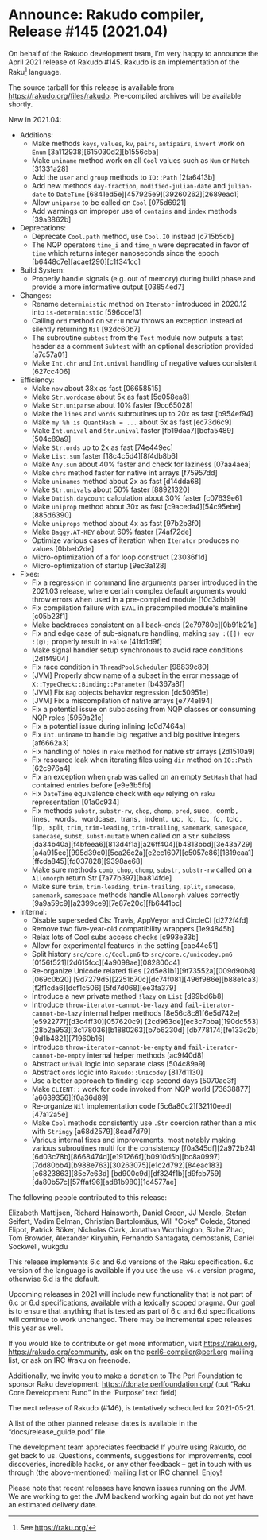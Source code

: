 # Announce: Rakudo compiler, Release #145 (2021.04)

On behalf of the Rakudo development team, I’m very happy to announce the
April 2021 release of Rakudo #145. Rakudo is an implementation of
the Raku[^1] language.

The source tarball for this release is available from
<https://rakudo.org/files/rakudo>.
Pre-compiled archives will be available shortly.

New in 2021.04:

  + Additions:
    + Make methods `keys`, `values`, `kv`, `pairs`, `antipairs`, `invert` work on `Enum`
      [3a112938][615030d2][b1556cba]
    + Make `uniname` method work on all `Cool` values such as `Num` or `Match` [31331a28]
    + Add the `user` and `group` methods to `IO::Path` [2fa6413b]
    + Add new methods `day-fraction`, `modified-julian-date` and `julian-date` to `DateTime`
      [6841ed5e][457925e9][39260262][2689eac1]
    + Allow `uniparse` to be called on `Cool` [075d6921]
    + Add warnings on improper use of `contains` and `index` methods [39a3862b]
  + Deprecations:
    + Deprecate `Cool.path` method, use `Cool.IO` instead [c715b5cb]
    + The NQP operators `time_i` and `time_n` were deprecated in favor of `time` which
      returns integer nanoseconds since the epoch [b6448c7e][acaef290][c1f341cc]
  + Build System:
    * Properly handle signals (e.g. out of memory) during build phase
      and provide a more informative output [03854ed7]
  + Changes:
    + Rename `deterministic` method on `Iterator` introduced in 2020.12 into
     `is-deterministic` [596ccef3]
    + Calling `ord` method on `Str:U` now throws an exception
      instead of silently returning `Nil` [92dc60b7]
    + The subroutine `subtest` from the `Test` module now outputs a test header
      as a comment `Subtest` with an optional description provided [a7c57a01]
    + Make `Int.chr` and `Int.unival` handling of negative values consistent [627cc406]
  + Efficiency:
    * Make `now` about 38x as fast [06658515]
    + Make `Str.wordcase` about 5x as fast [5d058ea8]
    + Make `Str.uniparse` about 10% faster [9cc65028]
    + Make the `lines` and `words` subroutines up to 20x as fast [b954ef94]
    + Make `my %h is QuantHash = ...`  about 5x as fast [ec73d6c9]
    + Make `Int.unival` and `Str.unival` faster [fb19daa7][bcfa5489][504c89a9]
    + Make `Str.ords` up to 2x as fast [74e449ec]
    + Make `List.sum` faster [18c4c5d4][8f4db8b6]
    + Make `Any.sum` about 40% faster and check for laziness [07aa4aea]
    + Make `chrs` method faster for native int arrays [f75957dd]
    + Make `uninames` method about 2x as fast [d14dda68]
    + Make `Str.univals` about 50% faster [88921320]
    + Make `Datish.daycount` calculation about 30% faster [c07639e6]
    + Make `uniprop` method about 30x as fast [c9aceda4][54c95ebe][885d6390]
    + Make `uniprops` method about 4x as fast [97b2b3f0]
    + Make `Baggy.AT-KEY` about 60% faster [74af72de]
    + Optimize various cases of iteration when `Iterator` produces no values [0bbeb2de]
    + Micro-optimization of a for loop construct [23036f1d]
    + Micro-optimization of startup [9ec3a128]
  + Fixes:
    + Fix a regression in command line arguments parser introduced
      in the 2021.03 release, where certain complex default arguments
      would throw errors when used in a pre-compiled module [10c3dbb9]
    + Fix compilation failure with `EVAL` in precompiled module's mainline [c05b23f1]
    + Make backtraces consistent on all back-ends [2e79780e][0b91b21a]
    + Fix and edge case of sub-signature handling, making `say :([]) eqv :(@);`
      properly result in `False` [41fd1d9f]
    + Make signal handler setup synchronous to avoid race conditions [2d1f4904]
    + Fix race condition in `ThreadPoolScheduler` [98839c80]
    + [JVM] Properly show name of a subset in the error message
      of `X::TypeCheck::Binding::Parameter` [b4367a8f]
    + [JVM] Fix `Bag` objects behavior regression [dc50951e]
    + [JVM] Fix a miscompilation of native arrays [e774e194]
    + Fix a potential issue on subclassing from NQP classes or consuming NQP roles [5959a21c]
    + Fix a potential issue during inlining [c0d7464a]
    + Fix `Int.uniname` to handle big negative and big positive integers [af6662a3]
    + Fix handling of holes in `raku` method for native str arrays [2d1510a9]
    + Fix resource leak when iterating files using `dir` method on `IO::Path` [62c976a4]
    + Fix an exception when `grab` was called on an empty `SetHash` that had contained entries before [e9e3b5fb]
    + Fix `DateTime` equivalence check with `eqv` relying on `raku` representation [01a0c934]
    + Fix methods `substr`, `substr-rw`, `chop`, `chomp`, `pred`, succ`, `comb`,
     `lines`, `words`, `wordcase`, `trans`, `indent`, `uc`, `lc`, `tc`, `fc`,
     `tclc`, `flip`, `split, `trim`, `trim-leading`, `trim-trailing`,
      `samemark`, `samespace`, `samecase`, `subst`, `subst-mutate`
      when called on a `Str` subclass
      [da34b40a][f4bfeea6][813d4f1a][a26ff404][b4813bbd][3e43a729]
      [a4a915ec][995d39c0][5ca26c2a][e2ec1607][c5057e86][1819caa1]
      [ffcda845][fd037828][9398ae68]
    + Make sure methods `comb`, `chop`, `chomp`, `substr`, `substr-rw`
      called on a `Allomorph` return Str [7a77b397][ba814fde]
    + Make sure `trim`, `trim-leading`, `trim-trailing`, `split`,
     `samecase`, `samemark`, `samespace` methods handle `Allomorph` values
      correctly [9a9a59c9][a2399ce9][7e87e20c][fb6441bc]
  + Internal:
    * Disable superseded CIs: Travis, AppVeyor and CircleCI [d272f4fd]
    + Remove two five-year-old compatibility wrappers [1e94845b]
    + Relax lots of Cool subs access checks [c993e33b]
    + Allow for experimental features in the setting [cae44e51]
    + Split history `src/core.c/Cool.pm6` to `src/core.c/unicodey.pm6`
      [0156f521][2d615fcc][4a9098ae][082800c4]
    + Re-organize Unicode related files [2d5e81b1][9f73552a][009d90b8][069c0b20]
      [9d7279d5][2251b70c][dc74f081][496f986e][b88e1ca3][f2f1cda6][dcf1c506]
      [5fd7d068][ee3fa379]
    + Introduce a new private method `!lazy` on `List` [d99bd6b8]
    + Introduce `throw-iterator-cannot-be-lazy` and `fail-iterator-cannot-be-lazy`
      internal helper methods [8e56c8c8][6e5d742e][e592277f][d3c4ff30][057620c9]
      [2cd963de][ec3c7bba][190dc553][28b2a953][3c178036][b1880263][b7b6230d]
      [db778174][fe133c2b][9d1b4821][71960b16]
    + Introduce `throw-iterator-cannot-be-empty` and `fail-iterator-cannot-be-empty`
      internal helper methods [ac9f40d8]
    + Abstract `unival` logic into separate class [504c89a9]
    + Abstract `ords` logic into `Rakudo::Unicodey` [817d1130]
    + Use a better approach to finding leap second days [5070ae3f]
    + Make `CLIENT::` work for code invoked from NQP world [73638877][a6639356][f0a36d89]
    + Re-organize `Nil` implementation code [5c6a80c2][32110eed][47a12a5e]
    + Make `Cool` methods consistently use `.Str` coercion rather than a mix
      with `Stringy` [a68d2579][8cad7d79]
    + Various internal fixes and improvements, most notably making various
      subroutines multi for the consistency
      [f0a345df][2a972b24][6d03c78b][8668474d][e191266f][b0910d5b][bc8a0997]
      [7dd80bb4][b988e763][30263075][e1c2d792][84eac183][e6823863][85e7e63d]
      [bd900c9d][df324f1b][d9fcb759][da80b57c][57ffaf96][ad81b980][1c4577ae]


The following people contributed to this release:

Elizabeth Mattijsen, Richard Hainsworth, Daniel Green, JJ Merelo,
Stefan Seifert, Vadim Belman, Christian Bartolomäus, Will "Coke" Coleda,
Stoned Elipot, Patrick Böker, Nicholas Clark, Jonathan Worthington,
Sizhe Zhao, Tom Browder, Alexander Kiryuhin, Fernando Santagata, demostanis,
Daniel Sockwell, wukgdu

This release implements 6.c and 6.d versions of the Raku specification.
6.c version of the language is available if you use the `use v6.c`
version pragma, otherwise 6.d is the default.

Upcoming releases in 2021 will include new functionality that is not
part of 6.c or 6.d specifications, available with a lexically scoped
pragma. Our goal is to ensure that anything that is tested as part of
6.c and 6.d specifications will continue to work unchanged. There may
be incremental spec releases this year as well.

If you would like to contribute or get more information, visit
<https://raku.org>, <https://rakudo.org/community>, ask on the
<perl6-compiler@perl.org> mailing list, or ask on IRC #raku on freenode.

Additionally, we invite you to make a donation to The Perl Foundation
to sponsor Raku development: <https://donate.perlfoundation.org/>
(put “Raku Core Development Fund” in the ‘Purpose’ text field)

The next release of Rakudo (#146), is tentatively scheduled for 2021-05-21.

A list of the other planned release dates is available in the
“docs/release_guide.pod” file.

The development team appreciates feedback! If you’re using Rakudo, do
get back to us. Questions, comments, suggestions for improvements, cool
discoveries, incredible hacks, or any other feedback – get in touch with
us through (the above-mentioned) mailing list or IRC channel. Enjoy!

Please note that recent releases have known issues running on the JVM.
We are working to get the JVM backend working again but do not yet have
an estimated delivery date.

[^1]: See <https://raku.org/>
